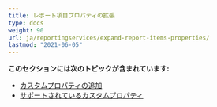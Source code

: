 ```yaml
---
title: レポート項目プロパティの拡張
type: docs
weight: 90
url: ja/reportingservices/expand-report-items-properties/
lastmod: "2021-06-05"
---
```


**このセクションには次のトピックが含まれています:**

- [カスタムプロパティの追加](/pdf/reportingservices/adding-custom-properties/)
- [サポートされているカスタムプロパティ](/pdf/reportingservices/custom-properties-supported/)